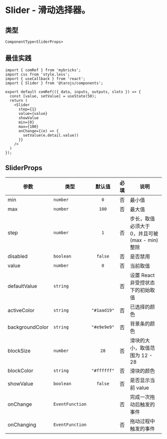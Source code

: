 # Slider - 滑动选择器。

## 类型
```tsx
ComponentType<SliderProps>
```

## 最佳实践
```render
import { comRef } from 'mybricks';
import css from 'style.less';
import { useCallback } from 'react';
import { Slider } from '@tarojs/components';

export default comRef(({ data, inputs, outputs, slots }) => {
  const [value, setValue] = useState(50);
  return (
    <Slider
      step={1}
      value={value}
      showValue
      min={0}
      max={100}
      onChange={(e) => {
        setValue(e.detail.value))
      }}
    />
  )
});
```

## SliderProps

| 参数 | 类型 | 默认值 | 必填 | 说明 |
| --- | --- | :---: | :---: | --- |
| min | `number` | `0` | 否 | 最小值 |
| max | `number` | `100` | 否 | 最大值 |
| step | `number` | `1` | 否 | 步长，取值必须大于 0，并且可被(max - min)整除 |
| disabled | `boolean` | `false` | 否 | 是否禁用 |
| value | `number` | `0` | 否 | 当前取值 |
| defaultValue | `string` |  | 否 | 设置 React 非受控状态下的初始取值 |
| activeColor | `string` | `"#1aad19"` | 否 | 已选择的颜色 |
| backgroundColor | `string` | `"#e9e9e9"` | 否 | 背景条的颜色 |
| blockSize | `number` | `28` | 否 | 滑块的大小，取值范围为 12 - 28 |
| blockColor | `string` | `"#ffffff"` | 否 | 滑块的颜色 |
| showValue | `boolean` | `false` | 否 | 是否显示当前 value |
| onChange | `EventFunction` |  | 否 | 完成一次拖动后触发的事件 |
| onChanging | `EventFunction` |  | 否 | 拖动过程中触发的事件 |